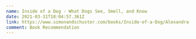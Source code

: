 ```yaml
---
name: Inside of a Dog - What Dogs See, Smell, and Know
date: 2021-03-31T18:04:57.361Z
link: https://www.simonandschuster.com/books/Inside-of-a-Dog/Alexandra-Horowitz/9781416583431
comment: Book Recommendation
---
```

